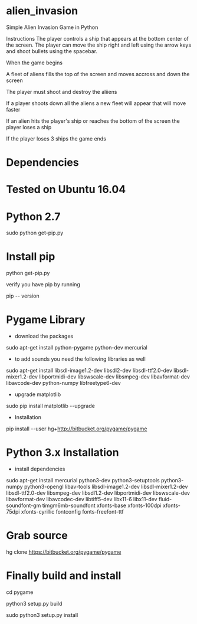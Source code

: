 # alien_invasion
Simple Alien Invasion Game in Python

Instructions
The player controls a ship that appears at the bottom center of the screen.
The player can move the ship right and left using the arrow keys and shoot bullets using the spacebar.

When the game begins

A fleet of aliens fills the top of the screen and moves accross and down the screen

The player must shoot and destroy the aliiens

If a player shoots down all the aliens a new fleet will appear that will move faster

If an alien hits the player's ship or reaches the bottom of the screen the player loses a ship

If the player loses 3 ships the game ends


# Dependencies

# Tested on Ubuntu 16.04

# Python 2.7

sudo python get-pip.py


# Install pip
python get-pip.py

verify you have pip by running

pip -- version 

# Pygame Library

- download the packages

sudo apt-get install python-pygame python-dev mercurial
 
- to add sounds you need the following libraries as well

sudo apt-get install libsdl-image1.2-dev libsdl2-dev libsdl-ttf2.0-dev libsdl-mixer1.2-dev libportmidi-dev
libswscale-dev libsmpeg-dev libavformat-dev libavcode-dev python-numpy libfreetype6-dev

- upgrade matplotlib

sudo pip install matplotlib --upgrade

- Installation

pip install --user hg+http://bitbucket.org/pygame/pygame

#  Python 3.x Installation

- install dependencies

sudo apt-get install mercurial python3-dev python3-setuptools python3-numpy python3-opengl libav-tools libsdl-image1.2-dev libsdl-mixer1.2-dev libsdl-ttf2.0-dev libsmpeg-dev libsdl1.2-dev libportmidi-dev libswscale-dev libavformat-dev libavcodec-dev libtiff5-dev libx11-6 libx11-dev fluid-soundfont-gm timgm6mb-soundfont xfonts-base xfonts-100dpi xfonts-75dpi xfonts-cyrillic fontconfig fonts-freefont-ttf

# Grab source

hg clone https://bitbucket.org/pygame/pygame

# Finally build and install

cd pygame

python3 setup.py build

sudo python3 setup.py install
